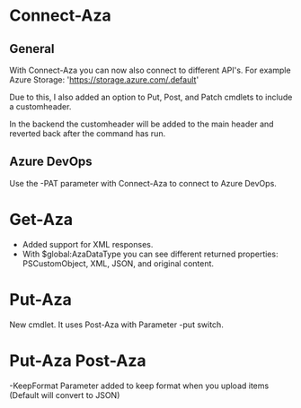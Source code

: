 # Connect-Aza
## General
With Connect-Aza you can now also connect to different API's. 
For example Azure Storage:
'https://storage.azure.com/.default'

Due to this, I also added an option to Put, Post, and Patch cmdlets to include a customheader. 

In the backend the customheader will be added to the main header and reverted back after the command has run.
## Azure DevOps
Use the -PAT parameter with Connect-Aza to connect to Azure DevOps.

# Get-Aza
* Added support for XML responses. 
* With $global:AzaDataType you can see different returned properties: PSCustomObject, XML, JSON, and original content.

# Put-Aza
New cmdlet. It uses Post-Aza with Parameter -put switch. 

# Put-Aza Post-Aza
-KeepFormat Parameter added to keep format when you upload items (Default will convert to JSON)